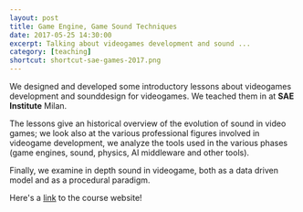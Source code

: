 ```yaml
---
layout: post
title: Game Engine, Game Sound Techniques
date: 2017-05-25 14:30:00
excerpt: Talking about videogames development and sound ...
category: [teaching]
shortcut: shortcut-sae-games-2017.png
---
```


We designed and developed some introductory lessons about videogames development and sounddesign for videogames. We teached them in at **SAE Institute** Milan.

The lessons give an historical overview of the evolution of sound in video games; we look also at the various professional figures involved in videogame development, we analyze the tools used in the various phases (game engines, sound, physics, AI middleware and other tools).

Finally, we examine in depth sound in videogame, both as a data driven model and as a procedural paradigm.

Here's a [link](https://limulo.github.io/game-sound-sae2017/) to the course website!
